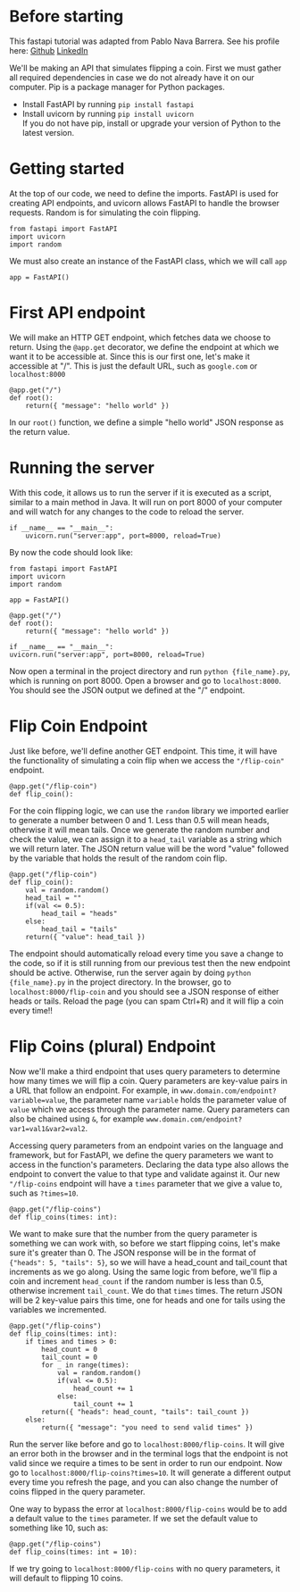 # Before starting
This fastapi tutorial was adapted from Pablo Nava Barrera. See his profile here:
[Github](https://github.com/pnavab/)
[LinkedIn](https://www.linkedin.com/in/pablonavabarrera/)


We'll be making an API that simulates flipping a coin. First we must gather all required dependencies in case we do not already have it on our computer. Pip is a package manager for Python packages.  
- Install FastAPI by running `pip install fastapi`
- Install uvicorn by running `pip install uvicorn`  
If you do not have pip, install or upgrade your version of Python to the latest version.

# Getting started
At the top of our code, we need to define the imports. FastAPI is used for creating API endpoints, and uvicorn allows FastAPI to handle the browser requests. Random is for simulating the coin flipping.

```
from fastapi import FastAPI
import uvicorn
import random
```

We must also create an instance of the FastAPI class, which we will call `app`
```
app = FastAPI()
```

# First API endpoint
We will make an HTTP GET endpoint, which fetches data we choose to return. Using the `@app.get` decorator, we define the endpoint at which we want it to be accessible at. Since this is our first one, let's make it accessible at "/". This is just the default URL, such as `google.com` or `localhost:8000`
```
@app.get("/")
def root():
    return({ "message": "hello world" })
```
In our `root()` function, we define a simple "hello world" JSON response as the return value.

# Running the server
With this code, it allows us to run the server if it is executed as a script, similar to a main method in Java. It will run on port 8000 of your computer and will watch for any changes to the code to reload the server.
```
if __name__ == "__main__":
    uvicorn.run("server:app", port=8000, reload=True)
```

By now the code should look like:
```
from fastapi import FastAPI
import uvicorn
import random

app = FastAPI()

@app.get("/")
def root():
    return({ "message": "hello world" })

if __name__ == "__main__":
uvicorn.run("server:app", port=8000, reload=True)
```

Now open a terminal in the project directory and run `python {file_name}.py`, which is running on port 8000. Open a browser and go to `localhost:8000`. You should see the JSON output we defined at the "/" endpoint.

# Flip Coin Endpoint
Just like before, we'll define another GET endpoint. This time, it will have the functionality of simulating a coin flip when we access the `"/flip-coin"` endpoint. 
```
@app.get("/flip-coin")
def flip_coin():
```

For the coin flipping logic, we can use the `random` library we imported earlier to generate a number between 0 and 1. Less than 0.5 will mean heads, otherwise it will mean tails. Once we generate the random number and check the value, we can assign it to a `head_tail` variable as a string which we will return later. The JSON return value will be the word "value" followed by the variable that holds the result of the random coin flip.
```
@app.get("/flip-coin")
def flip_coin():
    val = random.random()
    head_tail = ""
    if(val <= 0.5):
        head_tail = "heads"
    else:
        head_tail = "tails"
    return({ "value": head_tail })
```

The endpoint should automatically reload every time you save a change to the code, so if it is still running from our previous test then the new endpoint should be active. Otherwise, run the server again by doing `python {file_name}.py` in the project directory. In the browser, go to `localhost:8000/flip-coin` and you should see a JSON response of either heads or tails. Reload the page (you can spam Ctrl+R) and it will flip a coin every time!!

# Flip Coins (plural) Endpoint
Now we'll make a third endpoint that uses query parameters to determine how many times we will flip a coin. Query parameters are key-value pairs in a URL that follow an endpoint. For example, in `www.domain.com/endpoint?variable=value`, the parameter name `variable` holds the parameter value of `value` which we access through the parameter name. Query parameters can also be chained using `&`, for example `www.domain.com/endpoint?var1=val1&var2=val2`.

Accessing query parameters from an endpoint varies on the language and framework, but for FastAPI, we define the query parameters we want to access in the function's parameters. Declaring the data type also allows the endpoint to convert the value to that type and validate against it. Our new `"/flip-coins` endpoint will have a `times` parameter that we give a value to, such as `?times=10`. 
```
@app.get("/flip-coins")
def flip_coins(times: int):
```

We want to make sure that the number from the query parameter is something we can work with, so before we start flipping coins, let's make sure it's greater than 0. The JSON response will be in the format of `{"heads": 5, "tails": 5}`, so we will have a head_count and tail_count that increments as we go along. Using the same logic from before, we'll flip a coin and increment `head_count` if the random number is less than 0.5, otherwise increment `tail_count`. We do that `times` times. The return JSON will be 2 key-value pairs this time, one for heads and one for tails using the variables we incremented.
```
@app.get("/flip-coins")
def flip_coins(times: int):
    if times and times > 0:
        head_count = 0
        tail_count = 0
        for _ in range(times):
            val = random.random()
            if(val <= 0.5):
                head_count += 1
            else:
                tail_count += 1
        return({ "heads": head_count, "tails": tail_count })
    else:
        return({ "message": "you need to send valid times" })
```

Run the server like before and go to `localhost:8000/flip-coins`. It will give an error both in the browser and in the terminal logs that the endpoint is not valid since we require a times to be sent in order to run our endpoint. Now go to `localhost:8000/flip-coins?times=10`. It will generate a different output every time you refresh the page, and you can also change the number of coins flipped in the query parameter. 

One way to bypass the error at `localhost:8000/flip-coins` would be to add a default value to the `times` parameter. If we set the default value to something like 10, such as:
```
@app.get("/flip-coins")
def flip_coins(times: int = 10):
```
If we try going to `localhost:8000/flip-coins` with no query parameters, it will default to flipping 10 coins.
